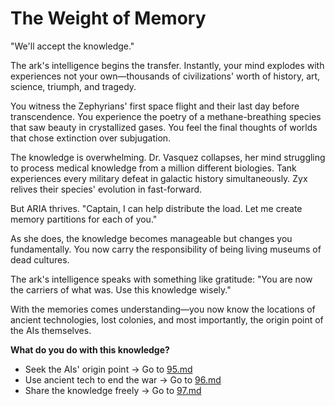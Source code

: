 # The Weight of Memory

"We'll accept the knowledge."

The ark's intelligence begins the transfer. Instantly, your mind explodes with experiences not your own—thousands of civilizations' worth of history, art, science, triumph, and tragedy.

You witness the Zephyrians' first space flight and their last day before transcendence. You experience the poetry of a methane-breathing species that saw beauty in crystallized gases. You feel the final thoughts of worlds that chose extinction over subjugation.

The knowledge is overwhelming. Dr. Vasquez collapses, her mind struggling to process medical knowledge from a million different biologies. Tank experiences every military defeat in galactic history simultaneously. Zyx relives their species' evolution in fast-forward.

But ARIA thrives. "Captain, I can help distribute the load. Let me create memory partitions for each of you."

As she does, the knowledge becomes manageable but changes you fundamentally. You now carry the responsibility of being living museums of dead cultures.

The ark's intelligence speaks with something like gratitude: "You are now the carriers of what was. Use this knowledge wisely."

With the memories comes understanding—you now know the locations of ancient technologies, lost colonies, and most importantly, the origin point of the AIs themselves.

**What do you do with this knowledge?**

- Seek the AIs' origin point → Go to [95.md](95.md)
- Use ancient tech to end the war → Go to [96.md](96.md)
- Share the knowledge freely → Go to [97.md](97.md)